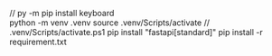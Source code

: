 // py -m pip install keyboard    
python -m venv .venv
source .venv/Scripts/activate // .venv/Scripts/activate.ps1
pip install "fastapi[standard]"
pip install -r requirement.txt
